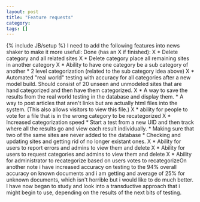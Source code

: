 ```yaml
---
layout: post
title: "Feature requests"
category:
tags: []
---
```

{% include JB/setup %}
I need to add the following features into news shaker to make it more usefull:    Done (has an X if finished):  X    * Delete category and all related sites  X    * Delete category place all remaining sites in another category  X    * Ability to have one category be a sub category of another        * 2 level categorization (related to the sub category idea above)  X    * Automated "real world" testing with accuracy for all categories after a new model build. Should consist of 20 unseen and unmodeled sites that are hand categorized and then have them categorized.  X    * A way to save the results from the real world testing in the database and display them.        * A way to post articles that aren't links but are actually html files into the system. (This also allows visitors to view this file.)  X    * ability for people to vote for a file that is in the wrong category to be recategorized  X    * Increased categorization speed        * Start a test from a new UID and then track where all the results go and view each result individually.        *  Making sure that two of the same sites are never added to the database        *  Checking and updating sites and getting rid of no longer existant ones.  X    *  Ability for users to report errors and admins to view them and delete  X    *  Ability for users to request categories and admins to view them and delete  X    *  Ability for administrator to recategorize based on users votes to recategorizeOn another note i have increased accuracy on testing to the 94% overall accuracy on known documents and i am getting and average of 25% for unknown documents, which isn't horrible but i would like to do much better. I have now began to study and look into a transductive approach that i might begin to use, depending on the results of the next bits of testing.